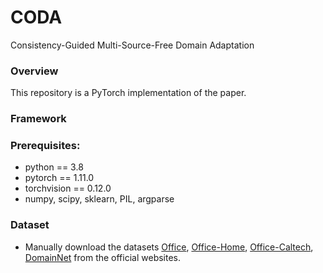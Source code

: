 # CODA
Consistency-Guided Multi-Source-Free Domain Adaptation  

### Overview
This repository is a PyTorch implementation of the paper.  

### Framework


### Prerequisites:
- python == 3.8
- pytorch == 1.11.0
- torchvision == 0.12.0
- numpy, scipy, sklearn, PIL, argparse

### Dataset
- Manually download the datasets [Office](https://drive.google.com/file/d/0B4IapRTv9pJ1WGZVd1VDMmhwdlE/view), [Office-Home](https://drive.google.com/file/d/0B81rNlvomiwed0V1YUxQdC1uOTg/view), [Office-Caltech](http://www.vision.caltech.edu/Image_Datasets/Caltech256/256_ObjectCategories.tar), [DomainNet](http://ai.bu.edu/M3SDA/) from the official websites.

